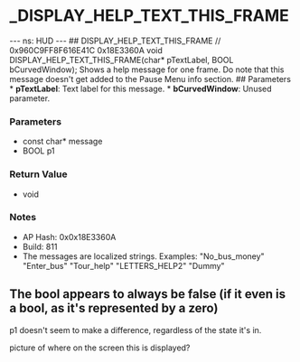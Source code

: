 # _DISPLAY_HELP_TEXT_THIS_FRAME

--- ns: HUD --- ## DISPLAY_HELP_TEXT_THIS_FRAME  // 0x960C9FF8F616E41C 0x18E3360A void DISPLAY_HELP_TEXT_THIS_FRAME(char* pTextLabel, BOOL bCurvedWindow);  Shows a help message for one frame. Do note that this message doesn't get added to the Pause Menu info section.  ## Parameters * **pTextLabel**: Text label for this message. * **bCurvedWindow**: Unused parameter.

### Parameters
* const char* message
* BOOL p1

### Return Value
* void

### Notes
* AP Hash: 0x0x18E3360A
* Build: 811
* The messages are localized strings.
Examples:
"No_bus_money"
"Enter_bus"
"Tour_help"
"LETTERS_HELP2"
"Dummy"

**The bool appears to always be false (if it even is a bool, as it's represented by a zero)**
--------
p1 doesn't seem to make a difference, regardless of the state it's in. 


picture of where on the screen this is displayed? 

